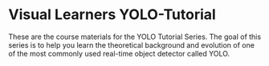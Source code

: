 # Visual Learners YOLO-Tutorial

These are the course materials for the YOLO Tutorial Series. The goal of this series is to help you learn the theoretical background and evolution of one of the most commonly used real-time object detector called YOLO. 
